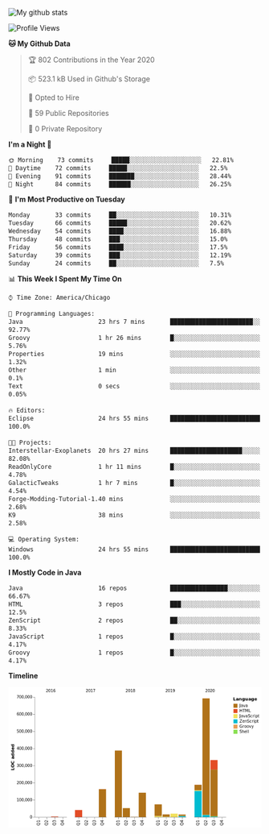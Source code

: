 ![My github stats](https://github-readme-stats.vercel.app/api?username=romvoid95&theme=gruvbox&include_all_commits=true&show_icons=true")

<!--START_SECTION:waka-->
![Profile Views](http://img.shields.io/badge/Profile%20Views-12-blue)

**🐱 My Github Data** 

> 🏆 802 Contributions in the Year 2020
 > 
> 📦 523.1 kB Used in Github's Storage 
 > 
> 💼 Opted to Hire
 > 
> 📜 59 Public Repositories
 > 
> 🔑 0 Private Repository 
 > 
**I'm a Night 🦉** 

```text
🌞 Morning    73 commits     █████░░░░░░░░░░░░░░░░░░░░   22.81% 
🌆 Daytime    72 commits     █████░░░░░░░░░░░░░░░░░░░░   22.5% 
🌃 Evening    91 commits     ███████░░░░░░░░░░░░░░░░░░   28.44% 
🌙 Night      84 commits     ██████░░░░░░░░░░░░░░░░░░░   26.25%

```
📅 **I'm Most Productive on Tuesday** 

```text
Monday       33 commits     ██░░░░░░░░░░░░░░░░░░░░░░░   10.31% 
Tuesday      66 commits     █████░░░░░░░░░░░░░░░░░░░░   20.62% 
Wednesday    54 commits     ████░░░░░░░░░░░░░░░░░░░░░   16.88% 
Thursday     48 commits     ███░░░░░░░░░░░░░░░░░░░░░░   15.0% 
Friday       56 commits     ████░░░░░░░░░░░░░░░░░░░░░   17.5% 
Saturday     39 commits     ███░░░░░░░░░░░░░░░░░░░░░░   12.19% 
Sunday       24 commits     ██░░░░░░░░░░░░░░░░░░░░░░░   7.5%

```


📊 **This Week I Spent My Time On** 

```text
⌚︎ Time Zone: America/Chicago

💬 Programming Languages: 
Java                     23 hrs 7 mins       ███████████████████████░░   92.77% 
Groovy                   1 hr 26 mins        █░░░░░░░░░░░░░░░░░░░░░░░░   5.76% 
Properties               19 mins             ░░░░░░░░░░░░░░░░░░░░░░░░░   1.32% 
Other                    1 min               ░░░░░░░░░░░░░░░░░░░░░░░░░   0.1% 
Text                     0 secs              ░░░░░░░░░░░░░░░░░░░░░░░░░   0.05%

🔥 Editors: 
Eclipse                  24 hrs 55 mins      █████████████████████████   100.0%

🐱‍💻 Projects: 
Interstellar-Exoplanets  20 hrs 27 mins      ████████████████████░░░░░   82.08% 
ReadOnlyCore             1 hr 11 mins        █░░░░░░░░░░░░░░░░░░░░░░░░   4.78% 
GalacticTweaks           1 hr 7 mins         █░░░░░░░░░░░░░░░░░░░░░░░░   4.54% 
Forge-Modding-Tutorial-1.40 mins             ░░░░░░░░░░░░░░░░░░░░░░░░░   2.68% 
K9                       38 mins             ░░░░░░░░░░░░░░░░░░░░░░░░░   2.58%

💻 Operating System: 
Windows                  24 hrs 55 mins      █████████████████████████   100.0%

```

**I Mostly Code in Java** 

```text
Java                     16 repos            ████████████████░░░░░░░░░   66.67% 
HTML                     3 repos             ███░░░░░░░░░░░░░░░░░░░░░░   12.5% 
ZenScript                2 repos             ██░░░░░░░░░░░░░░░░░░░░░░░   8.33% 
JavaScript               1 repos             █░░░░░░░░░░░░░░░░░░░░░░░░   4.17% 
Groovy                   1 repos             █░░░░░░░░░░░░░░░░░░░░░░░░   4.17%

```


**Timeline**

![Chart not found](https://github.com/ROMVoid95/ROMVoid95/blob/master/charts/bar_graph.png) 


<!--END_SECTION:waka-->
